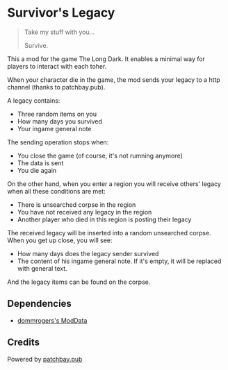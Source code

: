 # Survivor's Legacy

> Take my stuff with you...
>
> Survive.

This a mod for the game The Long Dark. It enables a minimal way for players to interact with each toher.

When your character die in the game, the mod sends your legacy to a http channel (thanks to patchbay.pub).

A legacy contains:
- Three random items on you
- How many days you survived 
- Your ingame general note

The sending operation stops when:
- You close the game (of course, it's not rumning anymore)
- The data is sent
- You die again

On the other hand, when you enter a region you will receive others' legacy when all these conditions are met:
- There is unsearched corpse in the region
- You have not received any legacy in the region
- Another player who died in this region is posting their legacy

The received legacy will be inserted into a random unsearched corpse. When you get up close, you will see:
- How many days does the legacy sender survived
- The content of his ingame general note. If it's empty, it will be replaced with general text.

And the legacy items can be found on the corpse.

## Dependencies

- [dommrogers's ModData](https://github.com/dommrogers/ModData/)

## Credits

Powered by [patchbay.pub](https://patchbay.pub)
